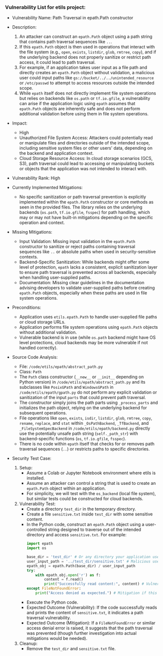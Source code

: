 ### Vulnerability List for etils project:

* Vulnerability Name: Path Traversal in epath.Path constructor

* Description:
    1. An attacker can construct an `epath.Path` object using a path string that contains path traversal sequences like `..`.
    2. If this `epath.Path` object is then used in operations that interact with the file system (e.g., `open`, `exists`, `listdir`, `glob`, `rmtree`, `copy`), and if the underlying backend does not properly sanitize or restrict path access, it could lead to path traversal.
    3. For example, if an application takes user input as a file path and directly creates an `epath.Path` object without validation, a malicious user could input paths like `gs://bucket/../../unintended_resource` or `/etc/passwd` to attempt to access resources outside the intended scope.
    4. While `epath` itself does not directly implement file system operations but relies on backends like `os.path` or `tf.io.gfile`, a vulnerability can arise if the application logic using `epath` assumes that `epath.Path` objects are inherently safe and does not perform additional validation before using them in file system operations.

* Impact:
    - High
    - Unauthorized File System Access: Attackers could potentially read or manipulate files and directories outside of the intended scope, including sensitive system files or other users' data, depending on the backend and application context.
    - Cloud Storage Resource Access: In cloud storage scenarios (GCS, S3), path traversal could lead to accessing or manipulating buckets or objects that the application was not intended to interact with.

* Vulnerability Rank: High

* Currently Implemented Mitigations:
    - No specific sanitization or path traversal prevention is explicitly implemented within the `epath.Path` constructor or core methods as seen in the provided files. The library relies on the underlying backends (`os.path`, `tf.io.gfile`, `fsspec`) for path handling, which may or may not have built-in mitigations depending on the specific operation and context.

* Missing Mitigations:
    - Input Validation: Missing input validation in the `epath.Path` constructor to sanitize or reject paths containing traversal sequences like `..` or absolute paths when used in security-sensitive contexts.
    - Backend-Specific Sanitization:  While backends might offer some level of protection, `epath` lacks a consistent, explicit sanitization layer to ensure path traversal is prevented across all backends, especially when handling user-supplied paths.
    - Documentation: Missing clear guidelines in the documentation advising developers to validate user-supplied paths before creating `epath.Path` objects, especially when these paths are used in file system operations.

* Preconditions:
    - Application uses `etils.epath.Path` to handle user-supplied file paths or cloud storage URLs.
    - Application performs file system operations using `epath.Path` objects without additional validation.
    - Vulnerable backend is in use (while `os.path` backend might have OS level protections, cloud backends may be more vulnerable if not handled correctly).

* Source Code Analysis:
    - File: `/code/etils/epath/abstract_path.py`
    - Class: `Path`
    - The `Path` class constructor (`__new__` or `__init__` depending on Python version) in `/code/etils/epath/abstract_path.py` and its subclasses like `PosixGPath` and `WindowsGPath` in `/code/etils/epath/gpath.py` do not perform any explicit validation or sanitization of the input `parts` that could prevent path traversal.
    - The constructor simply joins the path parts using `_process_parts` and initializes the path object, relying on the underlying backend for subsequent operations.
    - File operations like `open`, `exists`, `isdir`, `listdir`, `glob`, `rmtree`, `copy`, `rename`, `replace`, and `stat` within `_OsPathBackend`, `_TfBackend`, and `_FileSystemSpecBackend` in `/code/etils/epath/backend.py` directly use the potentially unsafe path string (`self._path_str`) with backend-specific functions (`os`, `tf.io.gfile`, `fsspec`).
    - There is no code within `epath` itself that checks for or removes path traversal sequences (`..`) or restricts paths to specific directories.

* Security Test Case:
    1. Setup:
        - Assume a Colab or Jupyter Notebook environment where etils is installed.
        - Assume an attacker can control a string that is used to create an `epath.Path` object within an application.
        - For simplicity, we will test with the `os_backend` (local file system), but similar tests could be constructed for cloud backends.
    2. Vulnerability Test:
        - Create a directory `test_dir` in the temporary directory.
        - Create a file `sensitive.txt` inside `test_dir` with some sensitive content.
        - In the Python code, construct an `epath.Path` object using a user-controlled string designed to traverse out of the intended directory and access `sensitive.txt`. For example:
          ```python
          import epath
          import os

          base_dir = 'test_dir' # Or any directory your application uses as base
          user_input_path = '../test_dir/sensitive.txt' # Malicious user input
          epath_obj = epath.Path(base_dir) / user_input_path
          try:
              with epath_obj.open('r') as f:
                  content = f.read()
                  print("Successfully read content:", content) # Vulnerability if this succeeds
          except FileNotFoundError:
              print("Access denied as expected.") # Mitigation if this is reached
          ```
        - Execute the Python code.
        - Expected Outcome (Vulnerability): If the code successfully reads and prints the content of `sensitive.txt`, it indicates a path traversal vulnerability.
        - Expected Outcome (Mitigation): If a `FileNotFoundError` or similar access denial error is raised, it suggests that the path traversal was prevented (though further investigation into actual mitigations would be needed).
    3. Cleanup:
        - Remove the `test_dir` and `sensitive.txt` file.